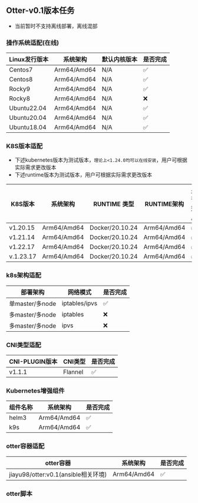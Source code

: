 ## Otter-v0.1版本任务

- 当前暂时不支持离线部署，离线混部

### 操作系统适配(在线)

| Linux发行版本 | 系统架构    | 默认内核版本 | 是否完成 |
| ------------- | ----------- | ------------ | -------- |
| Centos7       | Arm64/Amd64 | N/A          | ✅        |
| Centos8       | Arm64/Amd64 | N/A          | ✅        |
| Rocky9        | Arm64/Amd64 | N/A          | ✅        |
| Rocky8        | Arm64/Amd64 | N/A          | ❌        |
| Ubuntu22.04   | Arm64/Amd64 | N/A          | ✅        |
| Ubuntu20.04   | Arm64/Amd64 | N/A          | ✅        |
| Ubuntu18.04   | Arm64/Amd64 | N/A          | ✅        |

### K8S版本适配

- 下述kubernetes版本为测试版本，`理论上<1.24.0均可以在线安装`，用户可根据实际需求更改版本
- 下述runtime版本为测试版本，用户可根据实际需求更改版本

| K8S版本   | 系统架构    | RUNTIME 类型    | RUNTIME架构 | 是否完成 |
| --------- | ----------- | --------------- | ----------- | -------- |
| v1.20.15  | Arm64/Amd64 | Docker/20.10.24 | Arm64/Amd64 | ✅        |
| v1.21.14  | Arm64/Amd64 | Docker/20.10.24 | Arm64/Amd64 | ✅        |
| v1.22.17  | Arm64/Amd64 | Docker/20.10.24 | Arm64/Amd64 | ✅        |
| v.1.23.17 | Arm64/Amd64 | Docker/20.10.24 | Arm64/Amd64 | ✅        |

### k8s架构适配

| 部署架构        | 网络模式      | 是否完成 |
| --------------- | ------------- | -------- |
| 单master/多node | iptables/ipvs | ✅        |
| 多master/多node | iptables      | ❌        |
| 多master/多node | ipvs          | ❌        |

### CNI类型适配

| CNI-PLUGIN版本 | CNI类型 | 是否完成 |
| -------------- | ------- | -------- |
| v1.1.1         | Flannel | ✅        |

### Kubernetes增强组件

| 组件名称 | 系统架构    | 是否完成 |
| -------- | ----------- | -------- |
| helm3    | Arm64/Amd64 | ✅        |
| k9s      | Arm64/Amd64 | ✅        |

### otter容器适配

| otter容器                           | 系统架构    | 是否完成 |
| ----------------------------------- | ----------- | -------- |
| jiayu98/otter:v0.1(ansible相关环境) | Arm64/Amd64 | ✅        |

### otter脚本